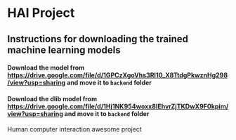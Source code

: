 # HAI Project

## Instructions for downloading the trained machine learning models
#### Download the model from https://drive.google.com/file/d/1GPCzXgoVhs3Rl10_X8TtdgPkwznHg298/view?usp=sharing and move it to `backend` folder
#### Download the dlib model from https://drive.google.com/file/d/1Hj1NK954woxx8IEhvrZjTKDwX9F0kpim/view?usp=sharing and move it to `backend` folder

 Human computer interaction awesome project
